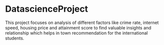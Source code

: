 # DatascienceProject
This project focuses on analysis of different factors like crime rate, internet speed, housing price and attainment score to find valuable insights and relationship which helps in town recommendation for the international students.
